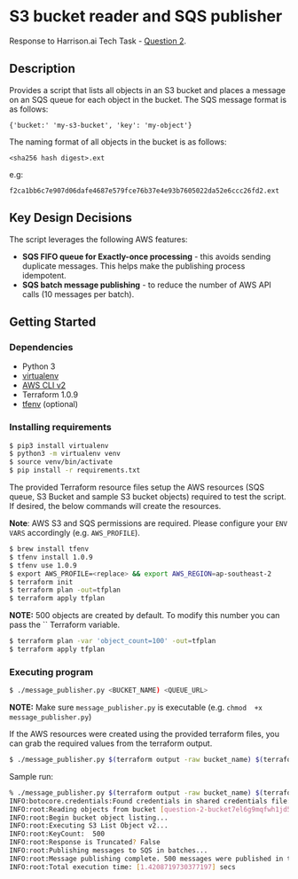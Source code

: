 # S3 bucket reader and SQS publisher

Response to Harrison.ai Tech Task - [Question 2](https://github.com/harrison-ai/data-eng-sol-architect-tech-task#question-two). 

## Description

Provides a script that lists all objects in an S3 bucket and places a message on an SQS queue for each object in the bucket. The SQS message format is as follows:

```
{'bucket:' 'my-s3-bucket', 'key': 'my-object'}
```

The naming format of all objects in the bucket is as follows:

```
<sha256 hash digest>.ext
```

e.g:

```
f2ca1bb6c7e907d06dafe4687e579fce76b37e4e93b7605022da52e6ccc26fd2.ext
```

## Key Design Decisions
The script leverages the following AWS features:
* **SQS FIFO queue for Exactly-once processing** - this avoids sending duplicate messages. This helps make the publishing process idempotent.
* **SQS batch message publishing** - to reduce the number of AWS API calls (10 messages per batch). 

## Getting Started

### Dependencies

* Python 3
* [virtualenv](https://virtualenv.pypa.io/en/latest/)
* [AWS CLI v2](https://docs.aws.amazon.com/cli/latest/userguide/install-cliv2.html)
* Terraform 1.0.9
* [tfenv](https://github.com/tfutils/tfenv) (optional)

### Installing requirements

```sh
$ pip3 install virtualenv 
$ python3 -m virtualenv venv
$ source venv/bin/activate
$ pip install -r requirements.txt 
```

The provided Terraform resource files setup the AWS resources (SQS queue, S3 Bucket and sample S3 bucket objects) required to test the script. If desired, the below commands will create the resources.

**Note**: AWS S3 and SQS permissions are required. Please configure your `ENV VARS` accordingly (e.g. `AWS_PROFILE`).

```sh
$ brew install tfenv
$ tfenv install 1.0.9
$ tfenv use 1.0.9
$ export AWS_PROFILE=<replace> && export AWS_REGION=ap-southeast-2
$ terraform init
$ terraform plan -out=tfplan
$ terraform apply tfplan 
```

**NOTE:** 500 objects are created by default. To modify this number you can pass the `` Terraform variable.
```sh
$ terraform plan -var 'object_count=100' -out=tfplan
$ terraform apply tfplan
```

### Executing program

```sh
$ ./message_publisher.py <BUCKET_NAME) <QUEUE_URL>
```
**NOTE:** Make sure `message_publisher.py` is executable (e.g. `chmod  +x message_publisher.py`)

If the AWS resources were created using the provided terraform files, you can grab the required values from the terraform output.
```sh
$ ./message_publisher.py $(terraform output -raw bucket_name) $(terraform output -raw queue_url)
```

Sample run:
```sh
% ./message_publisher.py $(terraform output -raw bucket_name) $(terraform output -raw queue_url)
INFO:botocore.credentials:Found credentials in shared credentials file: ~/.aws/credentials
INFO:root:Reading objects from bucket [question-2-bucket7el6g9mqfwh1jd5l] and publishing messages to queue [https://sqs.ap-southeast-2.amazonaws.com/209852133120/question2-queue.fifo]
INFO:root:Begin bucket object listing...
INFO:root:Executing S3 List Object v2...
INFO:root:KeyCount:  500
INFO:root:Response is Truncated? False
INFO:root:Publishing messages to SQS in batches...
INFO:root:Message publishing complete. 500 messages were published in total.
INFO:root:Total execution time: [1.4208719730377197] secs
```
